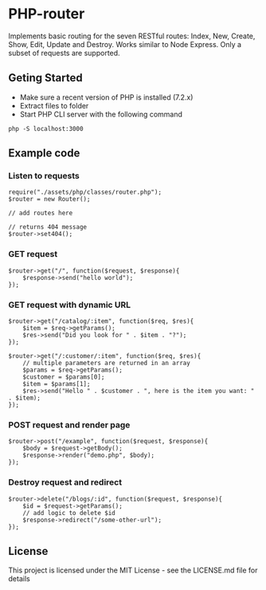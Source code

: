 # PHP-router

Implements basic routing for the seven RESTful routes: Index, New, Create, Show, Edit, Update and Destroy. Works similar to Node Express. Only a subset of requests are supported.

## Geting Started

- Make sure a recent version of PHP is installed (7.2.x)
- Extract files to folder
- Start PHP CLI server with the following command
```
php -S localhost:3000
```

## Example code

### Listen to requests

```
require("./assets/php/classes/router.php");
$router = new Router();

// add routes here

// returns 404 message
$router->set404();
```

### GET request

```
$router->get("/", function($request, $response){
	$response->send("hello world");
});
```

### GET request with dynamic URL

```
$router->get("/catalog/:item", function($req, $res){
	$item = $req->getParams();
	$res->send("Did you look for " . $item . "?");
});
```

```
$router->get("/:customer/:item", function($req, $res){
	// multiple parameters are returned in an array
	$params = $req->getParams();
	$customer = $params[0];
	$item = $params[1];
	$res->send("Hello " . $customer . ", here is the item you want: " . $item);
});
```

### POST request and render page

```
$router->post("/example", function($request, $response){
	$body = $request->getBody();
	$response->render("demo.php", $body);
});
```

### Destroy request and redirect

```
$router->delete("/blogs/:id", function($request, $response){
	$id = $request->getParams();
	// add logic to delete $id
	$response->redirect("/some-other-url");
});
```

## License

This project is licensed under the MIT License - see the LICENSE.md file for details